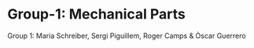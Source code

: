 # Group-1: Mechanical Parts
Group 1: Maria Schreiber, Sergi Piguillem, Roger Camps & Òscar Guerrero
